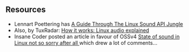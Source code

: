 
##  Resources 

+ Lennart Poettering has [
	A Guide Through The Linux Sound API Jungle
      ](http://0pointer.de/blog/projects/guide-to-sound-apis.html) 
+ Also, by TuxRadar: [
	How it works: Linux audio explained
      ](http://tuxradar.com/content/how-it-works-linux-audio-explained) 
+ Insane Coder posted an article in favour of OSSv4 [
	State of sound in Linux not so sorry after all
      ](http://insanecoding.blogspot.com.au/2009/06/state-of-sound-in-linux-not-so-sorry.html) which drew a lot of comments...